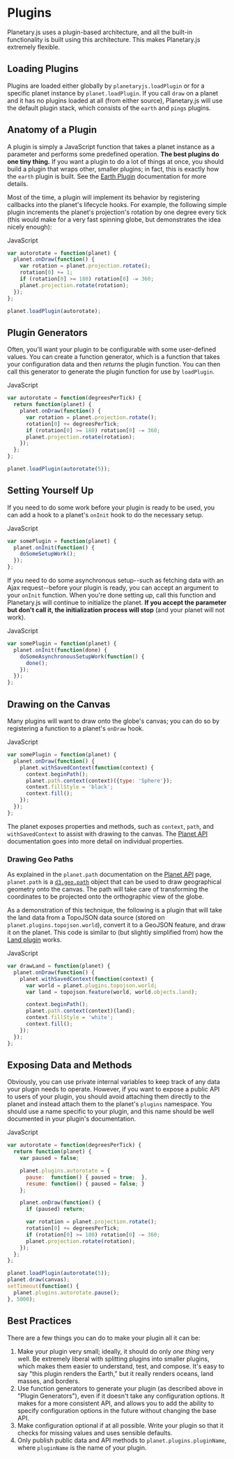 Plugins
=======

Planetary.js uses a plugin-based architecture, and all the built-in functionality is built using this architecture. This makes Planetary.js extremely flexible.

Loading Plugins
---------------

Plugins are loaded either globally by `planetaryjs.loadPlugin` or for a specific planet instance by `planet.loadPlugin`. If you call `draw` on a planet and it has no plugins loaded at all (from either source), Planetary.js will use the default plugin stack, which consists of the `earth` and `pings` plugins.

Anatomy of a Plugin
-------------------

A plugin is simply a JavaScript function that takes a planet instance as a parameter and performs some predefined operation. **The best plugins do one tiny thing.** If you want a plugin to do a lot of things at once, you should build a plugin that wraps other, smaller plugins; in fact, this is exactly how the `earth` plugin is built. See the [Earth Plugin](/documentation/builtin_earth.html) documentation for more details.

Most of the time, a plugin will implement its behavior by registering callbacks into the planet's lifecycle hooks. For example, the following simple plugin increments the planet's projection's rotation by one degree every tick (this would make for a very fast spinning globe, but demonstrates the idea nicely enough):

<div class='ui raise segment'>
<div class='ui red ribbon label'>JavaScript</div>

```javascript
var autorotate = function(planet) {
  planet.onDraw(function() {
    var rotation = planet.projection.rotate();
    rotation[0] += 1;
    if (rotation[0] >= 180) rotation[0] -= 360;
    planet.projection.rotate(rotation);
  });
};

planet.loadPlugin(autorotate);
```
</div>

Plugin Generators
-----------------

Often, you'll want your plugin to be configurable with some user-defined values. You can create a function generator, which is a function that takes your configuration data and then *returns* the plugin function. You can then call this generator to generate the plugin function for use by `loadPlugin`.

<div class='ui raise segment'>
<div class='ui red ribbon label'>JavaScript</div>

```javascript
var autorotate = function(degreesPerTick) {
  return function(planet) {
    planet.onDraw(function() {
      var rotation = planet.projection.rotate();
      rotation[0] += degreesPerTick;
      if (rotation[0] >= 180) rotation[0] -= 360;
      planet.projection.rotate(rotation);
    });
  };
};

planet.loadPlugin(autorotate(5));
```
</div>

Setting Yourself Up
-------------------

If you need to do some work before your plugin is ready to be used, you can add a hook to a planet's `onInit` hook to do the necessary setup.

<div class='ui raise segment'>
<div class='ui red ribbon label'>JavaScript</div>

```javascript
var somePlugin = function(planet) {
  planet.onInit(function() {
    doSomeSetupWork();
  });
};
```
</div>

If you need to do some asynchronous setup--such as fetching data with an Ajax request--before your plugin is ready, you can accept an argument to your `onInit` function. When you're done setting up, call this function and Planetary.js will continue to initialize the planet. **If you accept the parameter but don't call it, the initialization process will stop** (and your planet will not work).

<div class='ui raise segment'>
<div class='ui red ribbon label'>JavaScript</div>

```javascript
var somePlugin = function(planet) {
  planet.onInit(function(done) {
    doSomeAsynchronousSetupWork(function() {
      done();
    });
  });
};
```
</div>

Drawing on the Canvas
---------------------

Many plugins will want to draw onto the globe's canvas; you can do so by registering a function to a planet's `onDraw` hook.

<div class='ui raise segment'>
<div class='ui red ribbon label'>JavaScript</div>

```javascript
var somePlugin = function(planet) {
  planet.onDraw(function() {
    planet.withSavedContext(function(context) {
      context.beginPath();
      planet.path.context(context)({type: 'Sphere'});
      context.fillStyle = 'black';
      context.fill();
    });
  });
};
```
</div>

The planet exposes properties and methods, such as `context`, `path`, and `withSavedContext` to assist with drawing to the canvas. The [Planet API](/documentation/planet.html) documentation goes into more detail on individual properties.

### Drawing Geo Paths

As explained in the `planet.path` documentation on the [Planet API](/documentation/planet.html) page, `planet.path` is a [`d3.geo.path`](https://github.com/mbostock/d3/wiki/Geo-Paths) object that can be used to draw geographical geometry onto the canvas. The path will take care of transforming the coordinates to be projected onto the orthographic view of the globe.

As a demonstration of this technique, the following is a plugin that will take the land data from a TopoJSON data source (stored on `planet.plugins.topojson.world`), convert it to a GeoJSON feature, and draw it on the planet. This code is similar to (but slightly simplified from) how the [Land plugin](/documentation/builtin_land.html) works.

<div class='ui raise segment'>
<div class='ui red ribbon label'>JavaScript</div>

```javascript
var drawLand = function(planet) {
  planet.onDraw(function() {
    planet.withSavedContext(function(context) {
      var world = planet.plugins.topojson.world;
      var land = topojson.feature(world, world.objects.land);

      context.beginPath();
      planet.path.context(context)(land);
      context.fillStyle = 'white';
      context.fill();
    });
  });
};
```
</div>

Exposing Data and Methods
-------------------------

Obviously, you can use private internal variables to keep track of any data your plugin needs to operate. However, if you want to expose a public API to users of your plugin, you should avoid attaching them directly to the planet and instead attach them to the planet's `plugins` namespace. You should use a name specific to your plugin, and this name should be well documented in your plugin's documentation.

<div class='ui raise segment'>
<div class='ui red ribbon label'>JavaScript</div>

```javascript
var autorotate = function(degreesPerTick) {
  return function(planet) {
    var paused = false;

    planet.plugins.autorotate = {
      pause:  function() { paused = true;  },
      resume: function() { paused = false; }
    };

    planet.onDraw(function() {
      if (paused) return;

      var rotation = planet.projection.rotate();
      rotation[0] += degreesPerTick;
      if (rotation[0] >= 180) rotation[0] -= 360;
      planet.projection.rotate(rotation);
    });
  };
};

planet.loadPlugin(autorotate(5));
planet.draw(canvas);
setTimeout(function() {
  planet.plugins.autorotate.pause();
}, 5000);
```
</div>

Best Practices
--------------

There are a few things you can do to make your plugin all it can be:

1. Make your plugin very small; ideally, it should do only *one thing* very well. Be extremely liberal with splitting plugins into smaller plugins, which makes them easier to understand, test, and compose. It's easy to say "this plugin renders the Earth," but it really renders oceans, land masses, and borders.
2. Use function generators to generate your plugin (as described above in "Plugin Generators"), even if it doesn't take any configuration options. It makes for a more consistent API, and allows you to add the ability to specify configuration options in the future without changing the base API.
3. Make configuration optional if at all possible. Write your plugin so that it checks for missing values and uses sensible defaults.
4. Only publish public data and API methods to `planet.plugins.pluginName`, where `pluginName` is the name of your plugin.
